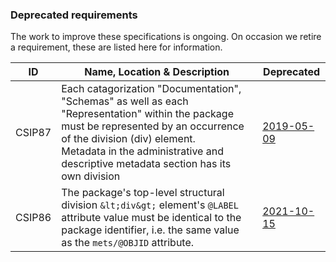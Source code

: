 ### Deprecated requirements
The work to improve these specifications is ongoing. On occasion we retire a requirement,
these are listed here for information.

|  ID     | Name, Location & Description | Deprecated  |
| ------- | ---------------------------- | ----------- |
| CSIP87  | Each catagorization "Documentation", "Schemas" as well as each "Representation" within the package must be represented by an occurrence of the division (div) element.</br>Metadata in the administrative and descriptive metadata section has its own division | [2019-05-09](https://github.com/DILCISBoard/E-ARK-CSIP/commit/3371e57c40f656adc5c2ad0908276e2a37ea9832) |
| CSIP86  | The package's top-level structural division `&lt;div&gt;` element's `@LABEL` attribute value must be identical to the package identifier, i.e. the same value as the `mets/@OBJID` attribute. | [2021-10-15](https://github.com/DILCISBoard/E-ARK-CSIP/pull/686) |
